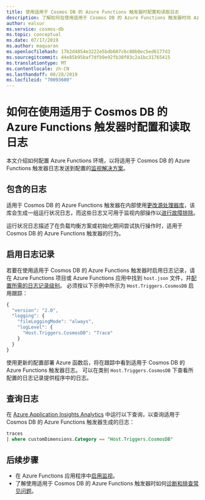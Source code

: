 ```yaml
---
title: 使用适用于 Cosmos DB 的 Azure Functions 触发器时配置和读取日志
description: 了解如何在使用适用于 Cosmos DB 的 Azure Functions 触发器时向 Azure Functions 日志记录管道公开日志
author: ealsur
ms.service: cosmos-db
ms.topic: conceptual
ms.date: 07/17/2019
ms.author: maquaran
ms.openlocfilehash: 17b2d4854e3222e5bdb607c6c80b0ec5ed6177d3
ms.sourcegitcommit: 44e85b95baf7dfb9e92fb38f03c2a1bc31765415
ms.translationtype: MT
ms.contentlocale: zh-CN
ms.lasthandoff: 08/28/2019
ms.locfileid: "70093600"
---
```

# <a name="how-to-configure-and-read-the-logs-when-using-azure-functions-trigger-for-cosmos-db"></a>如何在使用适用于 Cosmos DB 的 Azure Functions 触发器时配置和读取日志

本文介绍如何配置 Azure Functions 环境，以将适用于 Cosmos DB 的 Azure Functions 触发器日志发送到配置的[监视解决方案](../azure-functions/functions-monitoring.md)。

## <a name="included-logs"></a>包含的日志

适用于 Cosmos DB 的 Azure Functions 触发器在内部使用[更改源处理器库](./change-feed-processor.md)，该库会生成一组运行状况日志，而这些日志又可用于监视内部操作以[进行故障排除](./troubleshoot-changefeed-functions.md)。

运行状况日志描述了在负载均衡方案或初始化期间尝试执行操作时，适用于 Cosmos DB 的 Azure Functions 触发器的行为。

## <a name="enabling-logging"></a>启用日志记录

若要在使用适用于 Cosmos DB 的 Azure Functions 触发器时启用日志记录，请在 Azure Functions 项目或 Azure Functions 应用中找到 `host.json` 文件，并[配置所需的日志记录级别](../azure-functions/functions-monitoring.md#log-configuration-in-hostjson)。 必须按以下示例中所示为 `Host.Triggers.CosmosDB` 启用跟踪：

```js
{
  "version": "2.0",
  "logging": {
    "fileLoggingMode": "always",
    "logLevel": {
      "Host.Triggers.CosmosDB": "Trace"
    }
  }
}
```

使用更新的配置部署 Azure 函数后，将在跟踪中看到适用于 Cosmos DB 的 Azure Functions 触发器日志。 可以在类别 `Host.Triggers.CosmosDB` 下查看所配置的日志记录提供程序中的日志。

## <a name="query-the-logs"></a>查询日志

在 [Azure Application Insights Analytics](../azure-monitor/app/analytics.md) 中运行以下查询，以查询适用于 Cosmos DB 的 Azure Functions 触发器生成的日志：

```sql
traces
| where customDimensions.Category == "Host.Triggers.CosmosDB"
```

## <a name="next-steps"></a>后续步骤

* 在 Azure Functions 应用程序中[启用监视](../azure-functions/functions-monitoring.md)。
* 了解使用适用于 Cosmos DB 的 Azure Functions 触发器时如何[诊断和排查常见问题](./troubleshoot-changefeed-functions.md)。